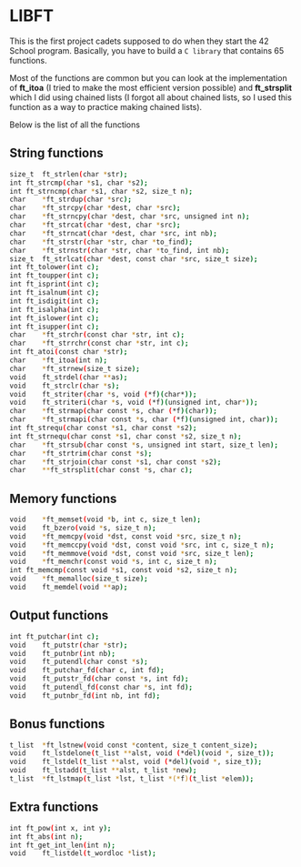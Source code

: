 # LIBFT

This is the first project cadets supposed to do when they start the 42 School program. 
Basically, you have to build a `C library` that contains 65 functions.

Most of the functions are common but you can look at the implementation of **ft_itoa** (I tried to make the most efficient version possible) and **ft_strsplit** which I did using chained lists (I forgot all about chained lists, so I used this function as a way to practice making chained lists).

Below is the list of all the functions

## String functions

```bash
size_t	ft_strlen(char *str);
int	ft_strcmp(char *s1, char *s2);
int	ft_strncmp(char *s1, char *s2, size_t n);
char	*ft_strdup(char *src);
char	*ft_strcpy(char *dest, char *src);
char	*ft_strncpy(char *dest, char *src, unsigned int n);
char	*ft_strcat(char *dest, char *src);
char	*ft_strncat(char *dest, char *src, int nb);
char	*ft_strstr(char *str, char *to_find);
char	*ft_strnstr(char *str, char *to_find, int nb);
size_t	ft_strlcat(char *dest, const char *src, size_t size);
int	ft_tolower(int c);
int	ft_toupper(int c);
int	ft_isprint(int c);
int	ft_isalnum(int c);
int	ft_isdigit(int c);
int	ft_isalpha(int c);
int	ft_islower(int c);
int	ft_isupper(int c);
char	*ft_strchr(const char *str, int c);
char	*ft_strrchr(const char *str, int c);
int	ft_atoi(const char *str);
char	*ft_itoa(int n);
char	*ft_strnew(size_t size);
void	ft_strdel(char **as);
void	ft_strclr(char *s);
void	ft_striter(char *s, void (*f)(char*));
void	ft_striteri(char *s, void (*f)(unsigned int, char*));
char	*ft_strmap(char const *s, char (*f)(char));
char	*ft_strmapi(char const *s, char (*f)(unsigned int, char));
int	ft_strequ(char const *s1, char const *s2);
int	ft_strnequ(char const *s1, char const *s2, size_t n);
char	*ft_strsub(char const *s, unsigned int start, size_t len);
char	*ft_strtrim(char const *s);
char	*ft_strjoin(char const *s1, char const *s2);
char	**ft_strsplit(char const *s, char c);
```

## Memory functions

```bash
void	*ft_memset(void *b, int c, size_t len);
void	ft_bzero(void *s, size_t n);
void	*ft_memcpy(void *dst, const void *src, size_t n);
void	*ft_memccpy(void *dst, const void *src, int c, size_t n);
void	*ft_memmove(void *dst, const void *src, size_t len);
void	*ft_memchr(const void *s, int c, size_t n);
int	ft_memcmp(const void *s1, const void *s2, size_t n);
void	*ft_memalloc(size_t size);
void	ft_memdel(void **ap);
```
## Output functions

```bash
int	ft_putchar(int c);
void	ft_putstr(char *str);
void	ft_putnbr(int nb);
void	ft_putendl(char const *s);
void	ft_putchar_fd(char c, int fd);
void	ft_putstr_fd(char const *s, int fd);
void	ft_putendl_fd(const char *s, int fd);
void	ft_putnbr_fd(int nb, int fd);
```

## Bonus functions

```bash
t_list	*ft_lstnew(void const *content, size_t content_size);
void	ft_lstdelone(t_list **alst, void (*del)(void *, size_t));
void	ft_lstdel(t_list **alst, void (*del)(void *, size_t));
void	ft_lstadd(t_list **alst, t_list *new);
t_list	*ft_lstmap(t_list *lst, t_list *(*f)(t_list *elem));
```
## Extra functions

```bash
int	ft_pow(int x, int y);
int	ft_abs(int n);
int	ft_get_int_len(int n);
void	ft_listdel(t_wordloc *list);
```
